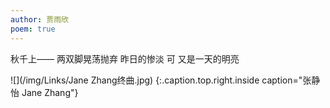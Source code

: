 ```yaml
---
author: 贾雨欣
poem: true
---
```


秋千上——
两双脚晃荡抛弃
昨日的惨淡
可
又是一天的明亮

![](/img/Links/Jane Zhang终曲.jpg)
{:.caption.top.right.inside caption="张静怡 Jane Zhang"}
